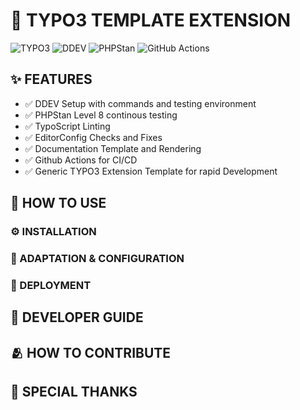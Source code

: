 # 📜 TYPO3 TEMPLATE EXTENSION

![TYPO3](https://img.shields.io/static/v1?style=for-the-badge&message=V12&color=FF8700&logo=TYPO3&logoColor=white&label=TYPO3)
![DDEV](https://img.shields.io/badge/ready-2CA5E0?style=for-the-badge&logo=docker&logoColor=white&label=DDEV)
![PHPStan](http://img.shields.io/badge/PHPStan-777BB4?style=for-the-badge&logo=php&logoColor=white&label=Level%208)
![GitHub Actions](https://img.shields.io/badge/CI/CD-282a2e?style=for-the-badge&logo=githubactions&logoColor=367cfe&label=Github%20Actions)
![]()
![]()
![]()

## ✨ FEATURES

- ✅ DDEV Setup with commands and testing environment
- ✅ PHPStan Level 8 continous testing
- ✅ TypoScript Linting
- ✅ EditorConfig Checks and Fixes
- ✅ Documentation Template and Rendering
- ✅ Github Actions for CI/CD
- ✅ Generic TYPO3 Extension Template for rapid Development

## 🔧 HOW TO USE

### ⚙️ INSTALLATION

### 🧪 ADAPTATION & CONFIGURATION

### 🚀 DEPLOYMENT

## 🔮 DEVELOPER GUIDE

## 🫂 HOW TO CONTRIBUTE

## 🧡 SPECIAL THANKS